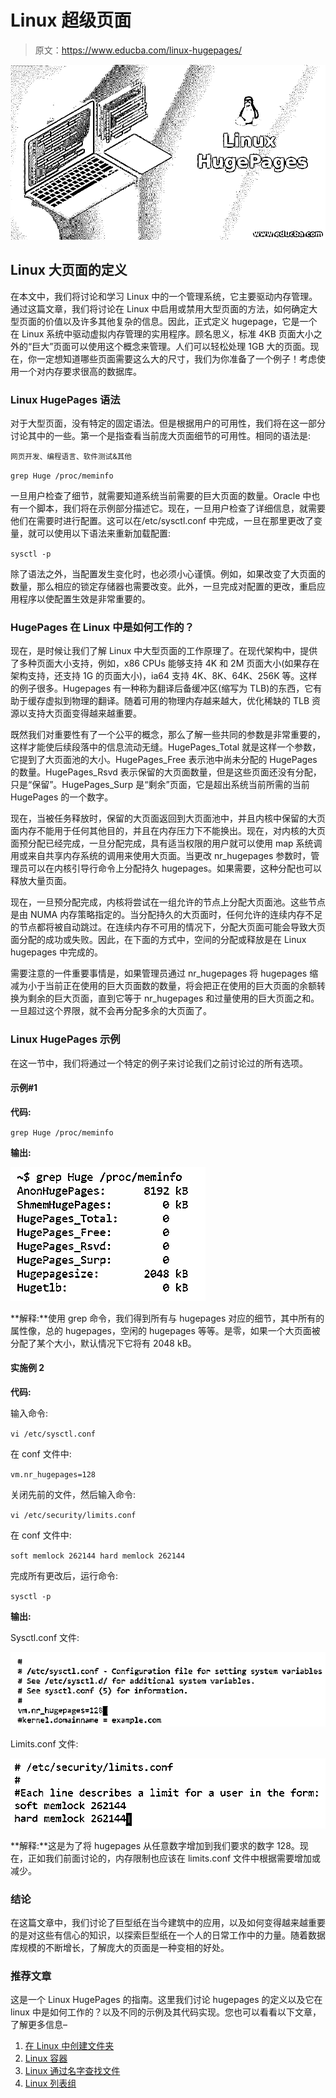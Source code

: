 # Linux 超级页面

> 原文：<https://www.educba.com/linux-hugepages/>

![Linux HugePages](img/ce2c26e00ea6a5c86f5772e679ef106b.png)



## Linux 大页面的定义

在本文中，我们将讨论和学习 Linux 中的一个管理系统，它主要驱动内存管理。通过这篇文章，我们将讨论在 Linux 中启用或禁用大型页面的方法，如何确定大型页面的价值以及许多其他复杂的信息。因此，正式定义 hugepage，它是一个在 Linux 系统中驱动虚拟内存管理的实用程序。顾名思义，标准 4KB 页面大小之外的“巨大”页面可以使用这个概念来管理。人们可以轻松处理 1GB 大的页面。现在，你一定想知道哪些页面需要这么大的尺寸，我们为你准备了一个例子！考虑使用一个对内存要求很高的数据库。

### Linux HugePages 语法

对于大型页面，没有特定的固定语法。但是根据用户的可用性，我们将在这一部分讨论其中的一些。第一个是指查看当前庞大页面细节的可用性。相同的语法是:

<small>网页开发、编程语言、软件测试&其他</small>

`grep Huge /proc/meminfo`

一旦用户检查了细节，就需要知道系统当前需要的巨大页面的数量。Oracle 中也有一个脚本，我们将在示例部分描述它。现在，一旦用户检查了详细信息，就需要他们在需要时进行配置。这可以在/etc/sysctl.conf 中完成，一旦在那里更改了变量，就可以使用以下语法来重新加载配置:

`sysctl -p`

除了语法之外，当配置发生变化时，也必须小心谨慎。例如，如果改变了大页面的数量，那么相应的锁定存储器也需要改变。此外，一旦完成对配置的更改，重启应用程序以使配置生效是非常重要的。

### HugePages 在 Linux 中是如何工作的？

现在，是时候让我们了解 Linux 中大型页面的工作原理了。在现代架构中，提供了多种页面大小支持，例如，x86 CPUs 能够支持 4K 和 2M 页面大小(如果存在架构支持，还支持 1G 的页面大小)，ia64 支持 4K、8K、64K、256K 等。这样的例子很多。Hugepages 有一种称为翻译后备缓冲区(缩写为 TLB)的东西，它有助于缓存虚拟到物理的翻译。随着可用的物理内存越来越大，优化稀缺的 TLB 资源以支持大页面变得越来越重要。

既然我们对重要性有了一个公平的概念，那么了解一些共同的参数是非常重要的，这样才能使后续段落中的信息流动无缝。HugePages_Total 就是这样一个参数，它提到了大页面池的大小。HugePages_Free 表示池中尚未分配的 HugePages 的数量。HugePages_Rsvd 表示保留的大页面数量，但是这些页面还没有分配，只是“保留”。HugePages_Surp 是“剩余”页面，它是超出系统当前所需的当前 HugePages 的一个数字。

现在，当被任务释放时，保留的大页面返回到大页面池中，并且内核中保留的大页面内存不能用于任何其他目的，并且在内存压力下不能换出。现在，对内核的大页面预分配已经完成，一旦分配完成，具有适当权限的用户就可以使用 map 系统调用或来自共享内存系统的调用来使用大页面。当更改 nr_hugepages 参数时，管理员可以在内核引导行命令上分配持久 hugepages。如果需要，这种分配也可以释放大量页面。

现在，一旦预分配完成，内核将尝试在一组允许的节点上分配大页面池。这些节点是由 NUMA 内存策略指定的。当分配持久的大页面时，任何允许的连续内存不足的节点都将被自动跳过。在连续内存不可用的情况下，分配大页面可能会导致大页面分配的成功或失败。因此，在下面的方式中，空间的分配或释放是在 Linux hugepages 中完成的。

需要注意的一件重要事情是，如果管理员通过 nr_hugepages 将 hugepages 缩减为小于当前正在使用的巨大页面数的数量，将会把正在使用的巨大页面的余额转换为剩余的巨大页面，直到它等于 nr_hugepages 和过量使用的巨大页面之和。一旦超过这个界限，就不会再分配多余的大页面了。

### Linux HugePages 示例

在这一节中，我们将通过一个特定的例子来讨论我们之前讨论过的所有选项。

#### 示例#1

**代码:**

`grep Huge /proc/meminfo`

**输出:**

![Linux HugePages-1.1](img/101a494b8801c784299ca37a6333dea2.png)



**解释:**使用 grep 命令，我们得到所有与 hugepages 对应的细节，其中所有的属性像，总的 hugepages，空闲的 hugepages 等等。是零，如果一个大页面被分配了某个大小，默认情况下它将有 2048 kB。

#### 实施例 2

**代码:**

输入命令:

`vi /etc/sysctl.conf`

在 conf 文件中:

`vm.nr_hugepages=128`

关闭先前的文件，然后输入命令:

`vi /etc/security/limits.conf`

在 conf 文件中:

`soft memlock 262144
hard memlock 262144`

完成所有更改后，运行命令:

`sysctl -p`

**输出:**

Sysctl.conf 文件:

![Linux HugePages-1.2](img/23d7830fa01aec9933e87adc92ec88bc.png)



Limits.conf 文件:

![Linux HugePages-1.3](img/616430074ce33512d88dd9c50e829432.png)



**解释:**这是为了将 hugepages 从任意数字增加到我们要求的数字 128。现在，正如我们前面讨论的，内存限制也应该在 limits.conf 文件中根据需要增加或减少。

### 结论

在这篇文章中，我们讨论了巨型纸在当今建筑中的应用，以及如何变得越来越重要的是对这些有信心的知识，以探索巨型纸在一个人的日常工作中的力量。随着数据库规模的不断增长，了解庞大的页面是一种变相的好处。

### 推荐文章

这是一个 Linux HugePages 的指南。这里我们讨论 hugepages 的定义以及它在 linux 中是如何工作的？以及不同的示例及其代码实现。您也可以看看以下文章，了解更多信息–

1.  [在 Linux 中创建文件夹](https://www.educba.com/create-folder-in-linux/)
2.  [Linux 容器](https://www.educba.com/linux-container/)
3.  [Linux 通过名字查找文件](https://www.educba.com/linux-find-file-by-name/)
4.  [Linux 列表组](https://www.educba.com/linux-list-groups/)





